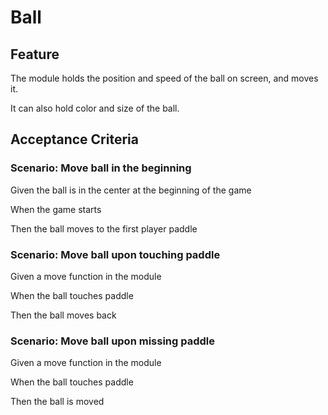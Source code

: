 # Ball

## Feature

The module holds the position and speed of the ball on screen, and moves it.
  
It can also hold color and size of the ball.

## Acceptance Criteria

### Scenario: Move ball in the beginning

  Given the ball is in the center at the beginning of the game
  
  When the game starts
  
  Then the ball moves to the first player paddle

### Scenario: Move ball upon touching paddle

  Given a move function in the module
  
  When the ball touches paddle
  
  Then the ball moves back
  
### Scenario: Move ball upon missing paddle

  Given a move function in the module
  
  When the ball touches paddle
  
  Then the ball is moved
